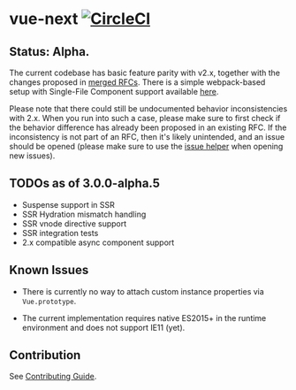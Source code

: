 # vue-next [![CircleCI](https://circleci.com/gh/vuejs/vue-next.svg?style=svg&circle-token=fb883a2d0a73df46e80b2e79fd430959d8f2b488)](https://circleci.com/gh/vuejs/vue-next)

## Status: Alpha.

The current codebase has basic feature parity with v2.x, together with the changes proposed in [merged RFCs](https://github.com/vuejs/rfcs/pulls?q=is%3Apr+is%3Amerged+label%3A3.x). There is a simple webpack-based setup with Single-File Component support available [here](https://github.com/vuejs/vue-next-webpack-preview).

Please note that there could still be undocumented behavior inconsistencies with 2.x. When you run into such a case, please make sure to first check if the behavior difference has already been proposed in an existing RFC. If the inconsistency is not part of an RFC, then it's likely unintended, and an issue should be opened (please make sure to use the [issue helper](https://new-issue.vuejs.org/?repo=vuejs/vue-next) when opening new issues).

## TODOs as of 3.0.0-alpha.5

- Suspense support in SSR
- SSR Hydration mismatch handling
- SSR vnode directive support
- SSR integration tests
- 2.x compatible async component support

## Known Issues

- There is currently no way to attach custom instance properties via `Vue.prototype`.

- The current implementation requires native ES2015+ in the runtime environment and does not support IE11 (yet).

## Contribution

See [Contributing Guide](https://github.com/vuejs/vue-next/blob/master/.github/contributing.md).
